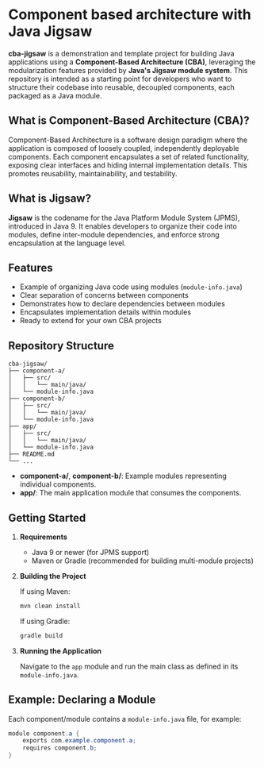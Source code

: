 # Component based architecture with Java Jigsaw

**cba-jigsaw** is a demonstration and template project for building Java applications using a **Component-Based Architecture (CBA)**, leveraging the modularization features provided by **Java's Jigsaw module system**. This repository is intended as a starting point for developers who want to structure their codebase into reusable, decoupled components, each packaged as a Java module.

## What is Component-Based Architecture (CBA)?

Component-Based Architecture is a software design paradigm where the application is composed of loosely coupled, independently deployable components. Each component encapsulates a set of related functionality, exposing clear interfaces and hiding internal implementation details. This promotes reusability, maintainability, and testability.

## What is Jigsaw?

**Jigsaw** is the codename for the Java Platform Module System (JPMS), introduced in Java 9. It enables developers to organize their code into modules, define inter-module dependencies, and enforce strong encapsulation at the language level.

## Features

- Example of organizing Java code using modules (`module-info.java`)
- Clear separation of concerns between components
- Demonstrates how to declare dependencies between modules
- Encapsulates implementation details within modules
- Ready to extend for your own CBA projects

## Repository Structure

```
cba-jigsaw/
├── component-a/
│   ├── src/
│   │   └── main/java/
│   └── module-info.java
├── component-b/
│   ├── src/
│   │   └── main/java/
│   └── module-info.java
├── app/
│   ├── src/
│   │   └── main/java/
│   └── module-info.java
├── README.md
└── ...
```

- **component-a/**, **component-b/**: Example modules representing individual components.
- **app/**: The main application module that consumes the components.

## Getting Started

1. **Requirements**
   - Java 9 or newer (for JPMS support)
   - Maven or Gradle (recommended for building multi-module projects)

2. **Building the Project**

   If using Maven:
   ```sh
   mvn clean install
   ```

   If using Gradle:
   ```sh
   gradle build
   ```

3. **Running the Application**

   Navigate to the `app` module and run the main class as defined in its `module-info.java`.

## Example: Declaring a Module

Each component/module contains a `module-info.java` file, for example:

```java
module component.a {
    exports com.example.component.a;
    requires component.b;
}
```
